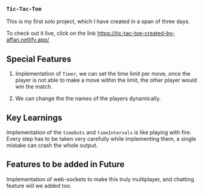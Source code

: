 ### `Tic-Tac-Toe`

This is my first solo project, which I have created in a span of three days.

To check out it live, click on the link https://tic-tac-toe-created-by-affan.netlify.app/

## Special Features

1) Implementation of `Timer`, we can set the time limit per move, once the player is not able to make a move within the limit, the other player would win the match.

2) We can change the the names of the players dynamically.

## Key Learnings

Implementation of the `timeOuts` and `timeIntervals` is like playing with fire. Every step has to be taken very carefully while implementing them, a single mistake can crash the whole output.


## Features to be added in Future

Implementation of web-sockets to make this truly multiplayer, and chatting feature will we added too.
